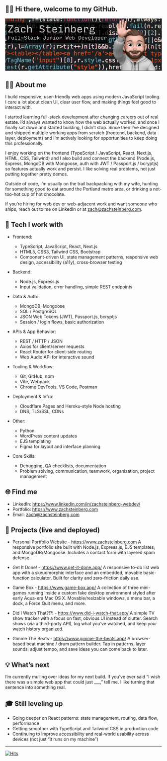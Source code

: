 ## 🙋‍♂️ Hi there, welcome to my GitHub.

![GitHub profile masthead banner](https://raw.githubusercontent.com/ZachSteinberg-webdev/ZachSteinberg-webdev/main/GitHub_readme_banner-reduced.png)

## 👨‍💻 About me

I build responsive, user-friendly web apps using modern JavaScript tooling. I care a lot about clean UI, clear user flow, and making things feel good to interact with.

I started learning full-stack development after changing careers out of real estate. I’d always wanted to know how the web actually worked, and once I finally sat down and started building, I didn’t stop. Since then I’ve designed and shipped multiple working apps from scratch (frontend, backend, data layer, deployment) and I’m actively looking for opportunities to keep doing this professionally.

I enjoy working on the frontend (TypeScript / JavaScript, React, Next.js, HTML, CSS, Tailwind) and I also build and connect the backend (Node.js, Express, MongoDB with Mongoose, auth with JWT / Passport.js / bcryptjs) so features actually work and persist. I like solving real problems, not just putting together pretty demos.

Outside of code, I’m usually on the trail backpacking with my wife, hunting for something good to eat around the Portland metro area, or drinking a not-too-hot cup of hot chocolate.

If you’re hiring for web dev or web-adjacent work and want someone who ships, reach out to me on LinkedIn or at zach@zachsteinberg.com.

## 🧰 Tech I work with

- Frontend:
  - TypeScript, JavaScript, React, Next.js
  - HTML5, CSS3, Tailwind CSS, Bootstrap
  - Component-driven UI, state management patterns, responsive web design, accessibility (a11y), cross-browser testing

- Backend:
  - Node.js, Express.js
  - Input validation, error handling, simple REST endpoints

- Data & Auth:
  - MongoDB, Mongoose
  - SQL / PostgreSQL
  - JSON Web Tokens (JWT), Passport.js, bcryptjs
  - Session / login flows, basic authorization

- APIs & App Behavior:
  - REST / HTTP / JSON
  - Axios for client/server requests
  - React Router for client-side routing
  - Web Audio API for interactive sound

- Tooling & Workflow:
  - Git, GitHub, npm
  - Vite, Webpack
  - Chrome DevTools, VS Code, Postman

- Deployment & Infra:
  - Cloudflare Pages and Heroku-style Node hosting
  - DNS, TLS/SSL, CDNs

- Other:
  - Python
  - WordPress content updates
  - EJS templating
  - Figma for layout and interface planning

- Core Skills:
  - Debugging, QA checklists, documentation
  - Problem solving, communication, teamwork, organization, project management

## 🌐 Find me

- LinkedIn: https://www.linkedin.com/in/zachsteinberg-webdev/
- Portfolio: https://www.zachsteinberg.com
- Email: zach@zachsteinberg.com

## 👷 Projects (live and deployed)

- Personal Portfolio Website - https://www.zachsteinberg.com
  A responsive portfolio site built with Node.js, Express.js, EJS templates, and MongoDB/Mongoose. Includes a contact form with layered spam defense.   

- Get It Done! - https://www.get-it-done.app/
  A responsive to-do list web app with a skeuomorphic interface and an embedded, movable basic-function calculator. Built for clarity and zero-friction daily use.  

- Game Box - https://www.game-box.app/
  A collection of three mini-games running inside a custom fake desktop environment styled after early Aqua-era Mac OS X. Movable/resizable windows, a menu bar, a dock, a Force Quit menu, and more.  

- Did I Watch That?!?! - https://www.did-i-watch-that.app/
  A simple TV show tracker with a focus on fast, obvious UI instead of clutter. Search shows (via a third-party API), log what you’ve watched, and keep your watch history organized.  

- Gimme The Beats - https://www.gimme-the-beats.app/
  A browser-based beat machine / drum pattern builder. Tap in patterns, layer sounds, adjust tempo, and save ideas you can come back to later. 

## 💡 What’s next

I’m currently mulling over ideas for my next build. If you’ve ever said “I wish there was a simple web app that could just ___,” tell me. I like turning that sentence into something real.

## 🎓 Still leveling up

- Going deeper on React patterns: state management, routing, data flow, performance
- Getting smoother with TypeScript and Tailwind CSS in production code
- Continuing to improve accessibility and real-world usability across devices (not just “it runs on my machine”)

---

[![Hits](https://hits.seeyoufarm.com/api/count/incr/badge.svg?url=https%3A%2F%2Fgithub.com%2FZachSteinberg-webdev&count_bg=%23348FF6&title_bg=%23555555&icon=github.svg&icon_color=%23E7E7E7&title=Visitor+count&edge_flat=false)](https://hits.seeyoufarm.com)
